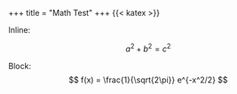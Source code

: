 +++
title = "Math Test"
+++
{{< katex >}}

Inline:

$$
a^2 + b^2 = c^2
$$

Block:
$$
f(x) = \frac{1}{\sqrt{2\pi}} e^{-x^2/2}
$$
